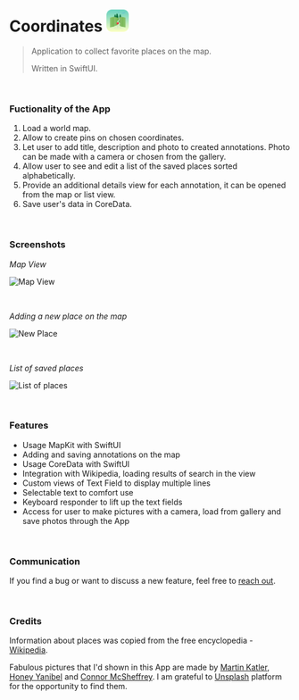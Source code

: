# Coordinates  <img src="Screenshots/appLogo.png" width="40px" />
> 
> Application to collect favorite places on the map.
>
> Written in SwiftUI.

<br/>

### Fuctionality of the App
1. Load a world map.
2. Allow to create pins on chosen coordinates.
3. Let user to add title, description and photo to created annotations. Photo can be made with a camera or chosen from the gallery.
4. Allow user to see and edit a list of the saved places sorted alphabetically.
5. Provide an additional details view for each annotation, it can be opened from the map or list view. 
6. Save user's data in CoreData.

<br/>

### Screenshots

*Map View*

![Map View](Screenshots/loadMapView.gif)

<br/>

*Adding a new place on the map*

![New Place](Screenshots/newPlace.gif)

<br/>

*List of saved places*

![List of places](Screenshots/listView.gif)

<br/>

### Features 
- Usage MapKit with SwiftUI
- Adding and saving annotations on the map
- Usage CoreData with SwiftUI
- Integration with Wikipedia, loading results of search in the view
- Custom views of Text Field to display multiple lines
- Selectable text to comfort use
- Keyboard responder to lift up the text fields
- Access for user to make pictures with a camera, load from gallery and save photos through the App

<br/>

### Communication
If you find a bug or want to discuss a new feature, feel free to [reach out](mailto:Valerika.Hello@gmail.com).

<br/>

### Credits

Information about places was copied from the free encyclopedia - [Wikipedia](https://en.wikipedia.org/).

Fabulous pictures that I'd shown in this App are made by [Martin Katler](https://unsplash.com/@martinkatler), [Honey Yanibel](https://unsplash.com/@honeyyanibel) and [Connor McSheffrey](https://unsplash.com/@mcsheffrey). I am grateful to [Unsplash](https://unsplash.com) platform for the opportunity to find them.